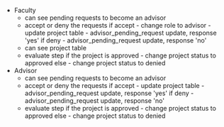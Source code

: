 - Faculty
	- can see pending requests to become an advisor
	- accept or deny the requests
		if accept
			- change role to advisor
			- update project table
			- advisor_pending_request update, response 'yes'
		if deny
			- advisor_pending_request update, response 'no'
	- can see project table
	- evaluate step
		if the project is approved
			- change project status to approved
		else
			- change project status to denied
- Advisor
	- can see pending requests to become an advisor
	- accept or deny the requests
		if accept
			- update project table
			- advisor_pending_request update, response 'yes'
		if deny
			- advisor_pending_request update, response 'no'
	- evaluate step
		if the project is approved
			- change project status to approved
		else
			- change project status to denied
	
